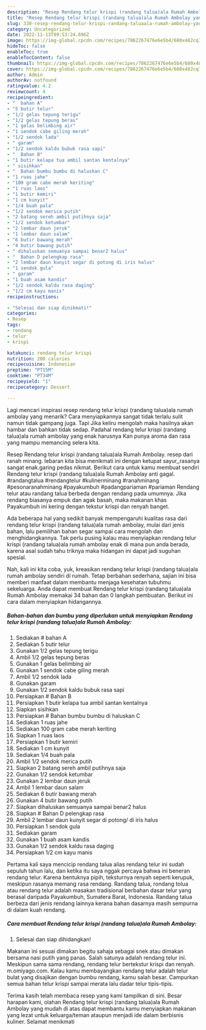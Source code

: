 ```yaml
---
description: "Resep Rendang telur krispi (randang talua)ala Rumah Ambolay yang Bikin Ngiler "
title: "Resep Rendang telur krispi (randang talua)ala Rumah Ambolay yang Bikin Ngiler "
slug: 330-resep-rendang-telur-krispi-randang-taluaala-rumah-ambolay-yang-bikin-ngiler
category: Uncategorized
date: 2022-11-13T09:53:24.696Z
image: https://img-global.cpcdn.com/recipes/7862267476e6e5b4/680x482cq70/rendang-telur-krispi-randang-taluaala-rumah-ambolay-foto-resep-utama.jpg
hideToc: false
enableToc: true
enableTocContent: false
thumbnail: https://img-global.cpcdn.com/recipes/7862267476e6e5b4/680x482cq70/rendang-telur-krispi-randang-taluaala-rumah-ambolay-foto-resep-utama.jpg
cover: https://img-global.cpcdn.com/recipes/7862267476e6e5b4/680x482cq70/rendang-telur-krispi-randang-taluaala-rumah-ambolay-foto-resep-utama.jpg
author: Admin
authorAv: notfound
ratingvalue: 4.2
reviewcount: 4
recipeingredient:
- "  bahan A"
- "5 butir telur"
- "1/2 gelas tepung terigu"
- "1/2 gelas tepung beras"
- "1 gelas belimbing air"
- "1 sendok cabe giling merah"
- "1/2 sendok lada"
- " garam"
- "1/2 sendok kaldu bubuk rasa sapi"
- "  Bahan B"
- "1 butir kelapa tua ambil santan kentalnya"
- " sisihkan"
- "  Bahan bumbu bumbu di haluskan C"
- "1 ruas jahe"
- "100 gram cabe merah keriting"
- "1 ruas laos"
- "1 butir kemiri"
- "1 cm kunyit"
- "1/4 buah pala"
- "1/2 sendok merica putih"
- "2 batang sereh ambil putihnya saja"
- "1/2 sendok ketumbar"
- "2 lembar daun jeruk"
- "1 lembar daun salam"
- "6 butir bawang merah"
- "4 butir bawang putih"
- " dihaluskan semuanya sampai benar2 halus"
- "  Bahan D pelengkap rasa"
- "2 lembar daun kunyit segar di potong di iris halus"
- "1 sendok gula"
- " garam"
- "1 buah asam kandis"
- "1/2 sendok kaldu rasa daging"
- "1/2 cm kayu manis"
recipeinstructions:

- "Selesai dan siap dinikmati!"
categories:
- Resep
tags:
- rendang
- telur
- krispi

katakunci: rendang telur krispi 
nutrition: 200 calories
recipecuisine: Indonesian
preptime: "PT15M"
cooktime: "PT34M"
recipeyield: "1"
recipecategory: Dessert

---
```



Lagi mencari inspirasi resep rendang telur krispi (randang talua)ala rumah ambolay yang menarik? Cara menyiapkannya sangat tidak terlalu sulit namun tidak gampang juga. Tapi Jika keliru mengolah maka hasilnya akan hambar dan bahkan tidak sedap. Padahal rendang telur krispi (randang talua)ala rumah ambolay yang enak harusnya Kan punya aroma dan rasa yang mampu memancing selera kita.


Resep Rendang telur krispi (randang talua)ala Rumah Ambolay. resep dari ranah minang. lebaran kita bisa menikmati ini dengan ketupat sayur,,rasanya sangat enak.garing pedas nikmat. Berikut cara untuk kamu membuat sendiri Rendang telur krispi (randang talua)ala Rumah Ambolay anti gagal. #randangtalua #rendangtelur #kulinerminang #ranahminang #pesonaranahminang #payakumbuh #padangpariaman #pariaman Rendang telur atau randang talua berbeda dengan rendang pada umumnya. Jika rendang biasanya empuk dan agak basah, maka makanan khas Payakumbuh ini kering dengan tekstur krispi dan renyah banget.

Ada beberapa hal yang sedikit banyak mempengaruhi kualitas rasa dari rendang telur krispi (randang talua)ala rumah ambolay, mulai dari jenis bahan, lalu pemilihan bahan segar sampai cara mengolah dan menghidangkannya. Tak perlu pusing kalau mau menyiapkan rendang telur krispi (randang talua)ala rumah ambolay enak di mana pun anda berada, karena asal sudah tahu triknya maka hidangan ini dapat jadi suguhan spesial.


Nah, kali ini kita coba, yuk, kreasikan rendang telur krispi (randang talua)ala rumah ambolay sendiri di rumah. Tetap berbahan sederhana, sajian ini bisa memberi manfaat dalam membantu menjaga kesehatan tubuhmu sekeluarga. Anda dapat membuat Rendang telur krispi (randang talua)ala Rumah Ambolay memakai 34 bahan dan 0 langkah pembuatan. Berikut ini cara dalam menyiapkan hidangannya.

<!--inarticleads1-->

##### Bahan-bahan dan bumbu yang diperlukan untuk menyiapkan Rendang telur krispi (randang talua)ala Rumah Ambolay:

1. Sediakan  # bahan A
1. Sediakan 5 butir telur
1. Gunakan 1/2 gelas tepung terigu
1. Ambil 1/2 gelas tepung beras
1. Gunakan 1 gelas belimbing air
1. Gunakan 1 sendok cabe giling merah
1. Ambil 1/2 sendok lada
1. Gunakan  garam
1. Gunakan 1/2 sendok kaldu bubuk rasa sapi
1. Persiapkan  # Bahan B
1. Persiapkan 1 butir kelapa tua ambil santan kentalnya
1. Siapkan  sisihkan
1. Persiapkan  # Bahan bumbu bumbu di haluskan C
1. Sediakan 1 ruas jahe
1. Sediakan 100 gram cabe merah keriting
1. Siapkan 1 ruas laos
1. Persiapkan 1 butir kemiri
1. Sediakan 1 cm kunyit
1. Sediakan 1/4 buah pala
1. Ambil 1/2 sendok merica putih
1. Siapkan 2 batang sereh ambil putihnya saja
1. Gunakan 1/2 sendok ketumbar
1. Gunakan 2 lembar daun jeruk
1. Ambil 1 lembar daun salam
1. Sediakan 6 butir bawang merah
1. Gunakan 4 butir bawang putih
1. Siapkan  dihaluskan semuanya sampai benar2 halus
1. Siapkan  # Bahan D pelengkap rasa
1. Ambil 2 lembar daun kunyit segar di potong/ di iris halus
1. Persiapkan 1 sendok gula
1. Sediakan  garam
1. Gunakan 1 buah asam kandis
1. Gunakan 1/2 sendok kaldu rasa daging
1. Persiapkan 1/2 cm kayu manis


Pertama kali saya mencicip rendang talua alias rendang telur ini sudah sepuluh tahun lalu, dan ketika itu saya nggak percaya bahwa ini beneran rendang telur. Karena bentuknya pipih, teksturnya renyah seperti kerupuk, meskipun rasanya memang rasa rendang. Randang talua, rondang tolua atau rendang telur adalah masakan tradisional berbahan dasar telur yang berasal daripada Payakumbuh, Sumatera Barat, Indonesia. Randang talua berbeza dari jenis rendang lainnya kerana bahan dasarnya masih sempurna di dalam kuah rendang. 

<!--inarticleads2-->

##### Cara membuat Rendang telur krispi (randang talua)ala Rumah Ambolay:


1. Selesai dan siap dihidangkan!

Makanan ini sesuai dimakan begitu sahaja sebagai snek atau dimakan bersama nasi putih yang panas. Salah satunya adalah rendang telur ini. Meskipun sama sama rendang, rendang telur bertekstur krispi dan renyah. m.omiyago.com. Kalau kamu membayangkan rendang telur adalah telur bulat yang disajikan dengan bumbu rendang, kamu salah besar. Campurkan semua bahan telur krispi sampai merata lalu dadar telur tipis-tipis. 

Terima kasih telah membaca resep yang kami tampilkan di sini. Besar harapan kami, olahan Rendang telur krispi (randang talua)ala Rumah Ambolay yang mudah di atas dapat membantu kamu menyiapkan makanan yang lezat untuk keluarga/teman ataupun menjadi ide dalam berbisnis kuliner. Selamat menikmati
